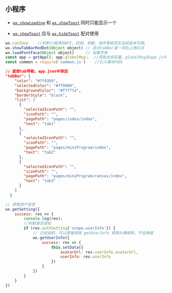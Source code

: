 ## 小程序

- [`wx.showLoading`](https://developers.weixin.qq.com/miniprogram/dev/api/wx.showLoading.html) 和 [`wx.showToast`](https://developers.weixin.qq.com/miniprogram/dev/api/wx.showToast.html) 同时只能显示一个

- [`wx.showToast`](https://developers.weixin.qq.com/miniprogram/dev/api/wx.showToast.html) 应与 [`wx.hideToast`](https://developers.weixin.qq.com/miniprogram/dev/api/wx.hideToast.html) 配对使用


```js
wx.canIUse    //判断小程序的API，回调，参数，组件等是否在当前版本可用。
wx.showTabBarRedDot(Object object) // 显示tabBar某一项右上角红点
wx.loadFontFace(Object object)     // 加载字体
const app = getApp(); app.globalMsg；  //获取全局变量，globalMsg在app.js中定义
const common = require('common.js')    //引入模块代码
```

```json
// 底部tab导航，app.json中添加
"tabBar": {
    "color": "#7f8389",
    "selectedColor": "#ff9900",
    "backgroundColor": "#f7f7fa",
    "borderStyle": "black",
    "list": [
      {
        "selectedIconPath": "",
        "iconPath": "",
        "pagePath": "pages/index/index",
        "text": "tab1"
      },
      {
        "selectedIconPath": "",
        "iconPath": "",
        "pagePath": "pages/miniProgram/index",
        "text": "tab2"
      },
      {
        "selectedIconPath": "",
        "iconPath": "",
        "pagePath": "pages/miniProgram/canvas/index",
        "text": "tab3"
      }
    ]
  }
```





```js
// 获取用户信息
wx.getSetting({
    success: res => {
        console.log(res);
        //判断是否授权
        if (res.authSetting['scope.userInfo']) {
            // 已经授权，可以直接调用 getUserInfo 获取头像昵称，不会弹框
            wx.getUserInfo({
                success: res => {
                    this.setData({
                        avatarUrl: res.userInfo.avatarUrl,
                        userInfo: res.userInfo
                    })
                }
            })
        }
    }
})
```

